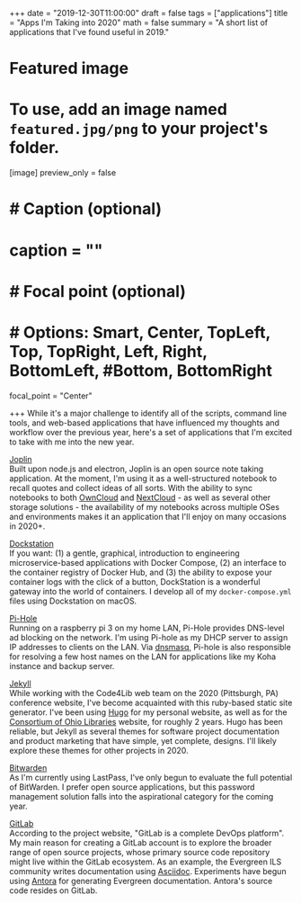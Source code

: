 +++
date = "2019-12-30T11:00:00"
draft = false
tags = ["applications"]
title = "Apps I'm Taking into 2020"
math = false
summary = "A short list of applications that I've found useful in 2019."

# Featured image
# To use, add an image named `featured.jpg/png` to your project's folder.
[image]
   preview_only = false
#  # Caption (optional)
#  caption = ""
#
#  # Focal point (optional)
#  # Options: Smart, Center, TopLeft, Top, TopRight, Left, Right, BottomLeft, #Bottom, BottomRight
   focal_point = "Center"

+++
While it's a major challenge to identify all of the scripts, command line tools, and web-based applications that have influenced my thoughts and workflow over the previous year,
here's a set of applications that I'm excited to take with me into the new year.

[Joplin](https://github.com/laurent22/joplin)  
Built upon node.js and electron, Joplin is an open source note taking application. At the moment, I'm using it as a well-structured notebook to recall quotes and collect ideas of all sorts. With the ability to sync notebooks to both [OwnCloud](https://owncloud.org/) and [NextCloud](https://nextcloud.com/) - as well as several other storage solutions - the availability of my notebooks across multiple OSes and environments makes it an application that I'll enjoy on many occasions in 2020+.

[Dockstation](https://dockstation.io/)  
If you want: (1) a gentle, graphical, introduction to engineering microservice-based applications with Docker Compose, (2) an interface to the container registry of Docker Hub, and (3) the ability to expose your container logs with the click of a button, DockStation is a wonderful gateway into the world of containers. I develop all of my `docker-compose.yml` files using Dockstation on macOS.

[Pi-Hole](https://pi-hole.net/)  
Running on a raspberry pi 3 on my home LAN, Pi-Hole provides DNS-level ad blocking on the network. I'm using Pi-hole as my DHCP server to assign IP addresses to clients on the LAN.  Via [dnsmasq](https://wiki.debian.org/dnsmasq), Pi-hole is also responsible for resolving a few host names on the LAN for applications like my Koha instance and backup server.

[Jekyll](https://jekyllrb.com/)  
While working with the Code4Lib web team on the 2020 (Pittsburgh, PA) conference website, I've become acquainted with this ruby-based static site generator. I've been using [Hugo](https://gohugo.io/) for my personal website, as well as for the [Consortium of Ohio Libraries](http://info.cool-cat.org/) website, for roughly 2 years. Hugo has been reliable, but Jekyll as several themes for software project documentation and product marketing that have simple, yet complete, designs. I'll likely explore these themes for other projects in 2020.

[Bitwarden](https://bitwarden.com/)  
As I'm currently using LastPass, I've only begun to evaluate the full potential of BitWarden. I prefer open source applications, but this password management solution falls into the aspirational category for the coming year.

[GitLab](https://gitlab.com/)  
According to the project website, "GitLab is a complete DevOps platform". My main reason for creating a GitLab account is to explore the broader range of open source projects, whose primary source code repository might live within the GitLab ecosystem. As an example, the Evergreen ILS community writes documentation using [Asciidoc](http://asciidoc.org/). Experiments have begun using [Antora](https://antora.org/) for generating Evergreen documentation. Antora's source code resides on GitLab.
